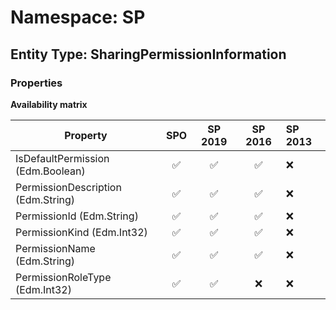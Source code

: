 # Namespace: SP

## Entity Type: SharingPermissionInformation

### Properties

**Availability matrix**

Property | SPO | SP 2019 | SP 2016 | SP 2013
----------|:---:|:-------:|:-------:|:-------
IsDefaultPermission (Edm.Boolean) | ✅ | ✅ | ✅ | ❌
PermissionDescription (Edm.String) | ✅ | ✅ | ✅ | ❌
PermissionId (Edm.String) | ✅ | ✅ | ✅ | ❌
PermissionKind (Edm.Int32) | ✅ | ✅ | ✅ | ❌
PermissionName (Edm.String) | ✅ | ✅ | ✅ | ❌
PermissionRoleType (Edm.Int32) | ✅ | ✅ | ❌ | ❌
